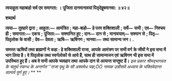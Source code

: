 **त्वयाहूता महाबाहो सर्व एव समागता: ।** **पूजिता दानमानावयां पितृदेवॢषमानवा: ॥ ४२॥** 

**शब्दार्थ** 

**त्वया—** **तुश्हारे द्वारा** **; आहूता:—** **आमंत्रित** **; महा-बाहो—** **हे परम शक्तिशाली** **; सर्वे—** **सभी** **; एव—** **निश्चय ही** **; समागता:—** **एकत्र** **;** **पूजिता:—** **सश्मानित हुए** **; दान—** **दान से** **; मानावयाम्—** **सश्मान से** **; पितृ—** **पितृलोक के वासी** **; देव—** **देवता** **; ऋषि—** **ऋषिगण** **;** **मानवा:—** **तथा सामान्य जन।** **.** 

**समस्त ऋषियों तथा ब्राह्मणों ने कहा : हे शक्तिशाली राजा, आपके आमंत्रण पर सभी वर्ग** **के जीवों ने इस सभा में भाग लिया है। वे पितृलोक तथा स्वर्गलोकों से आये हैं, साथ ही** **सामान्यजन एवं ऋषिगण भी इस सभा में उपस्थित हुए हैं। अब वे सभी आपके व्यवहार तथा** **आपके दान से अत्यन्त सन्तुष्ट हैं।** *इस प्रकार श्रीमद्भागवत के चतुर्थ स्कन्ध के अन्तर्गत ''राजा पृथु के सौ अश्वमेध यज्ञ,ÓÓ नामक* *उन्नीसवें अध्याय के भक्तिवेदान्त तात्पर्य पूर्ण हुए।* ** ** 